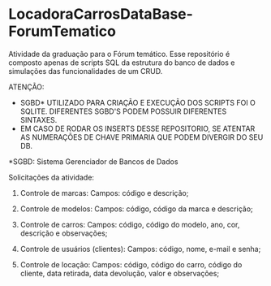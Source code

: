 # LocadoraCarrosDataBase-ForumTematico

Atividade da graduação para o Fórum temático.
Esse repositório é composto apenas de scripts SQL da estrutura do banco de dados e simulações das funcionalidades de um CRUD.

ATENÇÃO: 
- SGBD* UTILIZADO PARA CRIAÇÃO E EXECUÇÃO DOS SCRIPTS FOI O SQLITE. DIFERENTES SGBD'S PODEM POSSUIR DIFERENTES SINTAXES.
- EM CASO DE RODAR OS INSERTS DESSE REPOSITORIO, SE ATENTAR AS NUMERAÇÕES DE CHAVE PRIMARIA QUE PODEM DIVERGIR DO SEU DB.

*SGBD: Sistema Gerenciador de Bancos de Dados

Solicitações da atividade:
1. Controle de marcas:
  Campos: código e descrição;

2. Controle de modelos:
  Campos: código, código da marca e descrição;

3. Controle de carros:
  Campos: código, código do modelo, ano, cor, descrição e observações;

4. Controle de usuários (clientes):
  Campos: código, nome, e-mail e senha;

5. Controle de locação:
  Campos: código, código do carro, código do cliente, data retirada, data devolução,
valor e observações;
